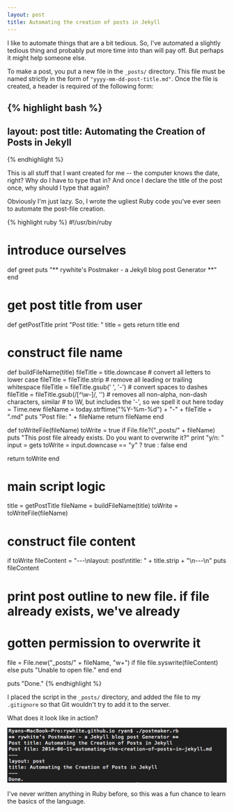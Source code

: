 ```yaml
---
layout: post
title: Automating the creation of posts in Jekyll
---
```


I like to automate things that are a bit tedious. So, I've automated a slightly tedious thing and probably put more time into than will pay off. But perhaps it might help someone else.

To make a post, you put a new file in the `_posts/` directory. This file must be named strictly in the form of ``"yyyy-mm-dd-post-title.md"``. Once the file is created, a header is required of the following form:

{% highlight bash %}
---
layout: post
title: Automating the Creation of Posts in Jekyll
---
{% endhighlight %}

This is all stuff that I want created for me -- the computer knows the date, right? Why do I have to type that in? And once I declare the title of the post once, why should I type that again? 

Obviously I'm just lazy. So, I wrote the ugliest Ruby code you've ever seen to automate the post-file creation. 

{% highlight ruby %}
#!/usr/bin/ruby

# introduce ourselves
def greet
  puts "** rywhite's Postmaker - a Jekyll blog post Generator **"
end


# get post title from user
def getPostTitle
  print "Post title: "
  title = gets
  return title
end

# construct file name
def buildFileName(title)
  fileTitle = title.downcase # convert all letters to lower case
  fileTitle = fileTitle.strip # remove all leading or trailing whitespace
  fileTitle = fileTitle.gsub(' ', '-') # convert spaces to dashes
  fileTitle = fileTitle.gsub(/[^\w-]/, '') # removes all non-alpha, non-dash characters, similar 
                                           # to \W, but includes the '-', so we spell it out here
  today = Time.new
  fileName = today.strftime("%Y-%m-%d") + "-" + fileTitle + ".md"
  puts "Post file: " + fileName
  return fileName
end

def toWriteFile(fileName)
  toWrite = true
  if File.file?("_posts/" + fileName)
    puts "This post file already exists. Do you want to overwrite it?"
    print "y/n: "
    input = gets
    toWrite = input.downcase == "y" ? true : false
  end
  
  return toWrite
end

# main script logic
title = getPostTitle
fileName = buildFileName(title)
toWrite = toWriteFile(fileName)

# construct file content
if toWrite
  fileContent = "---\nlayout: post\ntitle: " + title.strip + "\n---\n"
  puts fileContent

  # print post outline to new file. if file already exists, we've already 
  # gotten permission to overwrite it
  file = File.new("_posts/" + fileName, "w+")
  if file
    file.syswrite(fileContent)
  else
    puts "Unable to open file."
  end
end


puts "Done."
{% endhighlight %}

I placed the script in the `_posts/` directory, and added the file to my `.gitignore` so that Git wouldn't try to add it to the server. 

What does it look like in action?

![Postmaker in action](/images/postmaker_run.png)

I've never written anything in Ruby before, so this was a fun chance to learn the basics of the language. 

